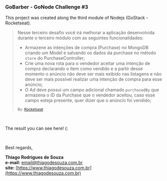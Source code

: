 ### GoBarber - GoNode Challenge #3

This project was created along the third module of Nodejs (GoStack - Rocketseat).

> Nesse terceiro desafio você irá melhorar a aplicação desenvolvida durante o terceiro módulo com as seguintes funcionalidades:
>
> - Armazene as intenções de compra (Purchase) no MongoDB criando um Model e salvando os dados da purchase no método `store` do PurchaseController;
> - Crie uma nova rota para o vendedor aceitar uma intenção de compra declarando o item como vendido e a partir desse momento o anúncio não deve ser mais exibido nas listagens e não deve ser mais possível realizar uma intenção de compra para esse anúncio;
> - O Ad deve possui um campo adicional chamado `purchasedBy` que armazena o ID da Purchase que o vendedor aceitou, caso esse campo esteja presente, quer dizer que o anúncio foi vendido;
>
> <small>By: [Rocketseat](https://rocketseat.com.br/) </small>

<br />

The result you can see here! (:

<br />

Best regards,

**Thiago Rodrigues de Souza** \
**e-mail:** email@thiagodesouza.com.br \
**site:** [https://www.thiagodesouza.com.br](https://www.thiagodesouza.com.br)
